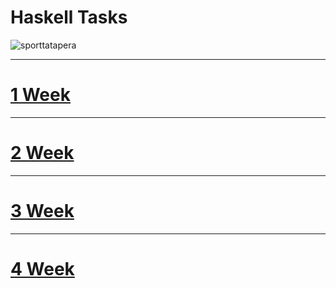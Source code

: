 # Haskell Tasks

![sporttatapera](https://github.com/bd986650/23217_belovdanil/assets/96487423/fe01731b-bee5-47c5-9092-9fccb60758e4)

---
# [1 Week](https://github.com/bd986650/23217_belovdanil/blob/main/1week.hs)
---
# [2 Week](https://github.com/bd986650/23217_belovdanil/blob/main/2week.hs)
---
# [3 Week](https://github.com/bd986650/23217_belovdanil/blob/main/3week.hs)
---
# [4 Week](https://github.com/bd986650/23217_belovdanil/blob/main/4week.hs)
